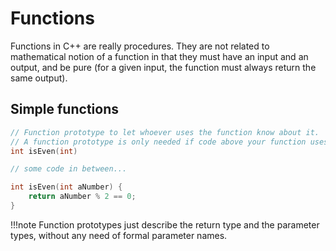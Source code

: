 # Functions

Functions in C++ are really procedures. They are not related
to mathematical notion of a function in that they must have 
an input and an output, and be pure (for a given input, the
function must always return the same output).

## Simple functions

```c++
// Function prototype to let whoever uses the function know about it.
// A function prototype is only needed if code above your function uses it.
int isEven(int)

// some code in between...

int isEven(int aNumber) {
    return aNumber % 2 == 0;
}
```

!!!note
    Function prototypes just describe the return type and the parameter types,
    without any need of formal parameter names.